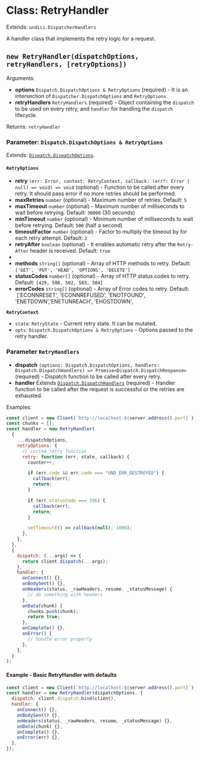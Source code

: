 # Class: RetryHandler

Extends: `undici.DispatcherHandlers`

A handler class that implements the retry logic for a request.

## `new RetryHandler(dispatchOptions, retryHandlers, [retryOptions])`

Arguments:

- **options** `Dispatch.DispatchOptions & RetryOptions` (required) - It is an intersection of `Dispatcher.DispatchOptions` and `RetryOptions`.
- **retryHandlers** `RetryHandlers` (required) - Object containing the `dispatch` to be used on every retry, and `handler` for handling the `dispatch` lifecycle.

Returns: `retryHandler`

### Parameter: `Dispatch.DispatchOptions & RetryOptions`

Extends: [`Dispatch.DispatchOptions`](docs/api/Dispatcher.md#parameter-dispatchoptions).

#### `RetryOptions`

- **retry** `(err: Error, context: RetryContext, callback: (err?: Error | null) => void) => void` (optional) - Function to be called after every retry. It should pass error if no more retries should be performed.
- **maxRetries** `number` (optional) - Maximum number of retries. Default: `5`
- **maxTimeout** `number` (optional) - Maximum number of milliseconds to wait before retrying. Default: `30000` (30 seconds)
- **minTimeout** `number` (optional) - Minimum number of milliseconds to wait before retrying. Default: `500` (half a second)
- **timeoutFactor** `number` (optional) - Factor to multiply the timeout by for each retry attempt. Default: `2`
- **retryAfter** `boolean` (optional) - It enables automatic retry after the `Retry-After` header is received. Default: `true`
-
- **methods** `string[]` (optional) - Array of HTTP methods to retry. Default: `['GET', 'PUT', 'HEAD', 'OPTIONS', 'DELETE']`
- **statusCodes** `number[]` (optional) - Array of HTTP status codes to retry. Default: `[429, 500, 502, 503, 504]`
- **errorCodes** `string[]` (optional) - Array of Error codes to retry. Default: `['ECONNRESET', 'ECONNREFUSED', 'ENOTFOUND', 'ENETDOWN','ENETUNREACH', 'EHOSTDOWN',

**`RetryContext`**

- `state`: `RetryState` - Current retry state. It can be mutated.
- `opts`: `Dispatch.DispatchOptions & RetryOptions` - Options passed to the retry handler.

### Parameter `RetryHandlers`

- **dispatch** `(options: Dispatch.DispatchOptions, handlers: Dispatch.DispatchHandlers) => Promise<Dispatch.DispatchResponse>` (required) - Dispatch function to be called after every retry.
- **handler** Extends [`Dispatch.DispatchHandlers`](docs/api/Dispatcher.md#dispatcherdispatchoptions-handler) (required) - Handler function to be called after the request is successful or the retries are exhausted.

Examples:

```js
const client = new Client(`http://localhost:${server.address().port}`);
const chunks = [];
const handler = new RetryHandler(
  {
    ...dispatchOptions,
    retryOptions: {
      // custom retry function
      retry: function (err, state, callback) {
        counter++;

        if (err.code && err.code === "UND_ERR_DESTROYED") {
          callback(err);
          return;
        }

        if (err.statusCode === 206) {
          callback(err);
          return;
        }

        setTimeout(() => callback(null), 1000);
      },
    },
  },
  {
    dispatch: (...args) => {
      return client.dispatch(...args);
    },
    handler: {
      onConnect() {},
      onBodySent() {},
      onHeaders(status, _rawHeaders, resume, _statusMessage) {
        // do something with headers
      },
      onData(chunk) {
        chunks.push(chunk);
        return true;
      },
      onComplete() {},
      onError() {
        // handle error properly
      },
    },
  }
);
```

#### Example - Basic RetryHandler with defaults

```js
const client = new Client(`http://localhost:${server.address().port}`);
const handler = new RetryHandler(dispatchOptions, {
  dispatch: client.dispatch.bind(client),
  handler: {
    onConnect() {},
    onBodySent() {},
    onHeaders(status, _rawHeaders, resume, _statusMessage) {},
    onData(chunk) {},
    onComplete() {},
    onError(err) {},
  },
});
```
